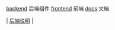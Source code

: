 [backend](./backend/) 后端组件
[frontend](./frontend/) 前端
[docs](./docs/) 文档

| [后端说明](./docs/backend.md) |